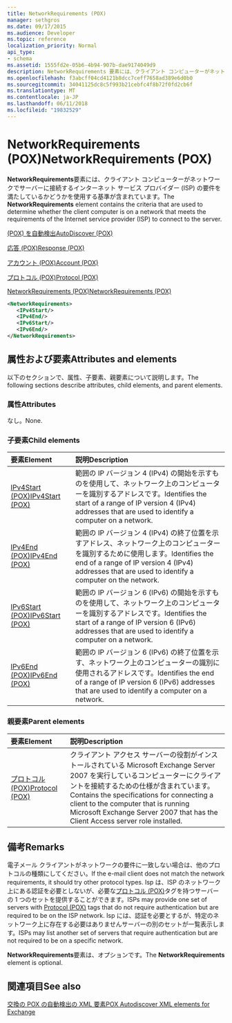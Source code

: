 ```yaml
---
title: NetworkRequirements (POX)
manager: sethgros
ms.date: 09/17/2015
ms.audience: Developer
ms.topic: reference
localization_priority: Normal
api_type:
- schema
ms.assetid: 1555fd2e-05b6-4b94-907b-dae9174049d9
description: NetworkRequirements 要素には、クライアント コンピューターがネットワークでサーバーに接続するインターネット サービス プロバイダー (ISP) の要件を満たしているかどうかを使用する基準が含まれています。
ms.openlocfilehash: f3abcff04cd4121b8dcc7ceff7658ad389e6d0b0
ms.sourcegitcommit: 34041125dc8c5f993b21cebfc4f8b72f0fd2cb6f
ms.translationtype: MT
ms.contentlocale: ja-JP
ms.lasthandoff: 06/11/2018
ms.locfileid: "19832529"
---
```

# <a name="networkrequirements-pox"></a><span data-ttu-id="b7c63-103">NetworkRequirements (POX)</span><span class="sxs-lookup"><span data-stu-id="b7c63-103">NetworkRequirements (POX)</span></span>

<span data-ttu-id="b7c63-104">**NetworkRequirements**要素には、クライアント コンピューターがネットワークでサーバーに接続するインターネット サービス プロバイダー (ISP) の要件を満たしているかどうかを使用する基準が含まれています。</span><span class="sxs-lookup"><span data-stu-id="b7c63-104">The **NetworkRequirements** element contains the criteria that are used to determine whether the client computer is on a network that meets the requirements of the Internet service provider (ISP) to connect to the server.</span></span> 
  
[<span data-ttu-id="b7c63-105">(POX) を自動検出</span><span class="sxs-lookup"><span data-stu-id="b7c63-105">AutoDiscover (POX)</span></span>](autodiscover-pox.md)
  
[<span data-ttu-id="b7c63-106">応答 (POX)</span><span class="sxs-lookup"><span data-stu-id="b7c63-106">Response (POX)</span></span>](response-pox.md)
  
[<span data-ttu-id="b7c63-107">アカウント (POX)</span><span class="sxs-lookup"><span data-stu-id="b7c63-107">Account (POX)</span></span>](account-pox.md)
  
[<span data-ttu-id="b7c63-108">プロトコル (POX)</span><span class="sxs-lookup"><span data-stu-id="b7c63-108">Protocol (POX)</span></span>](protocol-pox.md)
  
[<span data-ttu-id="b7c63-109">NetworkRequirements (POX)</span><span class="sxs-lookup"><span data-stu-id="b7c63-109">NetworkRequirements (POX)</span></span>](networkrequirements-pox.md)
  
```xml
<NetworkRequirements>
   <IPv4Start/>
   <IPv4End/>
   <IPv6Start/>
   <IPv6End/>
</NetworkRequirements>
```

## <a name="attributes-and-elements"></a><span data-ttu-id="b7c63-110">属性および要素</span><span class="sxs-lookup"><span data-stu-id="b7c63-110">Attributes and elements</span></span>

<span data-ttu-id="b7c63-111">以下のセクションで、属性、子要素、親要素について説明します。</span><span class="sxs-lookup"><span data-stu-id="b7c63-111">The following sections describe attributes, child elements, and parent elements.</span></span>
  
### <a name="attributes"></a><span data-ttu-id="b7c63-112">属性</span><span class="sxs-lookup"><span data-stu-id="b7c63-112">Attributes</span></span>

<span data-ttu-id="b7c63-113">なし。</span><span class="sxs-lookup"><span data-stu-id="b7c63-113">None.</span></span>
  
### <a name="child-elements"></a><span data-ttu-id="b7c63-114">子要素</span><span class="sxs-lookup"><span data-stu-id="b7c63-114">Child elements</span></span>

|<span data-ttu-id="b7c63-115">**要素**</span><span class="sxs-lookup"><span data-stu-id="b7c63-115">**Element**</span></span>|<span data-ttu-id="b7c63-116">**説明**</span><span class="sxs-lookup"><span data-stu-id="b7c63-116">**Description**</span></span>|
|:-----|:-----|
|[<span data-ttu-id="b7c63-117">IPv4Start (POX)</span><span class="sxs-lookup"><span data-stu-id="b7c63-117">IPv4Start (POX)</span></span>](ipv4start-pox.md) <br/> |<span data-ttu-id="b7c63-118">範囲の IP バージョン 4 (IPv4) の開始を示すものを使用して、ネットワーク上のコンピューターを識別するアドレスです。</span><span class="sxs-lookup"><span data-stu-id="b7c63-118">Identifies the start of a range of IP version 4 (IPv4) addresses that are used to identify a computer on a network.</span></span>  <br/> |
|[<span data-ttu-id="b7c63-119">IPv4End (POX)</span><span class="sxs-lookup"><span data-stu-id="b7c63-119">IPv4End (POX)</span></span>](ipv4end-pox.md) <br/> |<span data-ttu-id="b7c63-120">範囲の IP バージョン 4 (IPv4) の終了位置を示すアドレス、ネットワーク上のコンピューターを識別するために使用します。</span><span class="sxs-lookup"><span data-stu-id="b7c63-120">Identifies the end of a range of IP version 4 (IPv4) addresses that are used to identify a computer on the network.</span></span>  <br/> |
|[<span data-ttu-id="b7c63-121">IPv6Start (POX)</span><span class="sxs-lookup"><span data-stu-id="b7c63-121">IPv6Start (POX)</span></span>](ipv6start-pox.md) <br/> |<span data-ttu-id="b7c63-122">範囲の IP バージョン 6 (IPv6) の開始を示すものを使用して、ネットワーク上のコンピューターを識別するアドレスです。</span><span class="sxs-lookup"><span data-stu-id="b7c63-122">Identifies the start of a range of IP version 6 (IPv6) addresses that are used to identify a computer on a network.</span></span>  <br/> |
|[<span data-ttu-id="b7c63-123">IPv6End (POX)</span><span class="sxs-lookup"><span data-stu-id="b7c63-123">IPv6End (POX)</span></span>](ipv6end-pox.md) <br/> |<span data-ttu-id="b7c63-124">範囲の IP バージョン 6 (IPv6) の終了位置を示す、ネットワーク上のコンピューターの識別に使用されるアドレスです。</span><span class="sxs-lookup"><span data-stu-id="b7c63-124">Identifies the end of a range of IP version 6 (IPv6) addresses that are used to identify a computer on a network.</span></span>  <br/> |
   
### <a name="parent-elements"></a><span data-ttu-id="b7c63-125">親要素</span><span class="sxs-lookup"><span data-stu-id="b7c63-125">Parent elements</span></span>

|<span data-ttu-id="b7c63-126">**要素**</span><span class="sxs-lookup"><span data-stu-id="b7c63-126">**Element**</span></span>|<span data-ttu-id="b7c63-127">**説明**</span><span class="sxs-lookup"><span data-stu-id="b7c63-127">**Description**</span></span>|
|:-----|:-----|
|[<span data-ttu-id="b7c63-128">プロトコル (POX)</span><span class="sxs-lookup"><span data-stu-id="b7c63-128">Protocol (POX)</span></span>](protocol-pox.md) <br/> |<span data-ttu-id="b7c63-129">クライアント アクセス サーバーの役割がインストールされている Microsoft Exchange Server 2007 を実行しているコンピューターにクライアントを接続するための仕様が含まれています。</span><span class="sxs-lookup"><span data-stu-id="b7c63-129">Contains the specifications for connecting a client to the computer that is running Microsoft Exchange Server 2007 that has the Client Access server role installed.</span></span>  <br/> |
   
## <a name="remarks"></a><span data-ttu-id="b7c63-130">備考</span><span class="sxs-lookup"><span data-stu-id="b7c63-130">Remarks</span></span>

<span data-ttu-id="b7c63-131">電子メール クライアントがネットワークの要件に一致しない場合は、他のプロトコルの種類にしてください。</span><span class="sxs-lookup"><span data-stu-id="b7c63-131">If the e-mail client does not match the network requirements, it should try other protocol types.</span></span> <span data-ttu-id="b7c63-132">Isp は、ISP のネットワーク上にある認証を必要としないが、必要な[プロトコル (POX)](protocol-pox.md)タグを持つサーバーの 1 つのセットを提供することができます。</span><span class="sxs-lookup"><span data-stu-id="b7c63-132">ISPs may provide one set of servers with [Protocol (POX)](protocol-pox.md) tags that do not require authentication but are required to be on the ISP network.</span></span> <span data-ttu-id="b7c63-133">Isp には、認証を必要とするが、特定のネットワーク上に存在する必要はありませんサーバーの別のセットが一覧表示します。</span><span class="sxs-lookup"><span data-stu-id="b7c63-133">ISPs may list another set of servers that require authentication but are not required to be on a specific network.</span></span> 
  
<span data-ttu-id="b7c63-134">**NetworkRequirements**要素は、オプションです。</span><span class="sxs-lookup"><span data-stu-id="b7c63-134">The **NetworkRequirements** element is optional.</span></span> 
  
## <a name="see-also"></a><span data-ttu-id="b7c63-135">関連項目</span><span class="sxs-lookup"><span data-stu-id="b7c63-135">See also</span></span>



[<span data-ttu-id="b7c63-136">交換の POX の自動検出の XML 要素</span><span class="sxs-lookup"><span data-stu-id="b7c63-136">POX Autodiscover XML elements for Exchange</span></span>](pox-autodiscover-xml-elements-for-exchange.md)

